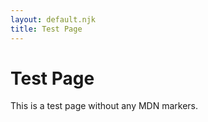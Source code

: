 ```yaml
---
layout: default.njk
title: Test Page
---
```

# Test Page

This is a test page without any MDN markers.